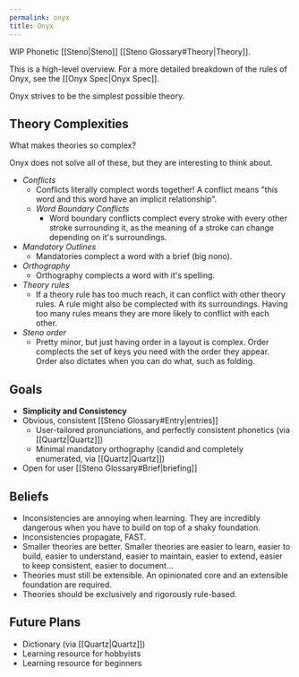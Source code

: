 ```yaml
---
permalink: onyx
title: Onyx
---
```


WIP Phonetic [[Steno|Steno]] [[Steno Glossary#Theory|Theory]].

This is a high-level overview. For a more detailed breakdown of the rules of Onyx, see the [[Onyx Spec|Onyx Spec]].

Onyx strives to be the simplest possible theory.

## Theory Complexities

What makes theories so complex?

Onyx does not solve all of these, but they are interesting to think about.

- _Conflicts_
  - Conflicts literally complect words together! A conflict means "this word and this word have an implicit relationship".
  - _Word Boundary Conflicts_
    - Word boundary conflicts complect every stroke with every other stroke surrounding it, as the meaning of a stroke can change depending on it's surroundings.
- _Mandatory Outlines_
  - Mandatories complect a word with a brief (big nono).
- _Orthography_
  - Orthography complects a word with it's spelling.
- _Theory rules_
  - If a theory rule has too much reach, it can conflict with other theory rules. A rule might also be complected with its surroundings. Having too many rules means they are more likely to conflict with each other.
- _Steno order_
  - Pretty minor, but just having order in a layout is complex. Order complects the set of keys you need with the order they appear. Order also dictates when you can do what, such as folding.

## Goals

- **Simplicity and Consistency**
- Obvious, consistent [[Steno Glossary#Entry|entries]]
  - User-tailored pronunciations, and perfectly consistent phonetics (via [[Quartz|Quartz]])
  - Minimal mandatory orthography (candid and completely enumerated, via [[Quartz|Quartz]])
- Open for user [[Steno Glossary#Brief|briefing]]

## Beliefs

- Inconsistencies are annoying when learning. They are incredibly dangerous when you have to build on top of a shaky foundation.
- Inconsistencies propagate, FAST.
- Smaller theories are better. Smaller theories are easier to learn, easier to build, easier to understand, easier to maintain, easier to extend, easier to keep consistent, easier to document...
- Theories must still be extensible. An opinionated core and an extensible foundation are required.
- Theories should be exclusively and rigorously rule-based.

## Future Plans

- Dictionary (via [[Quartz|Quartz]])
- Learning resource for hobbyists
- Learning resource for beginners